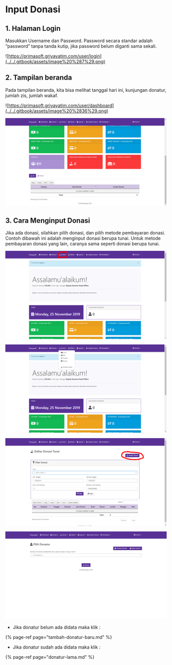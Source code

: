 # Input Donasi

## 1. Halaman Login 

Masukkan Username dan Password. Password secara standar adalah “password” tanpa tanda kutip, jika password belum diganti sama sekali. 

![https://primasoft.griyayatim.com/user/login](../../.gitbook/assets/image%20%287%29.png)

## 2. Tampilan beranda 

Pada tampilan beranda, kita bisa melihat tanggal hari ini, kunjungan donatur, jumlah zis, jumlah wakaf.

![https://primasoft.griyayatim.com/user/dashboard](../../.gitbook/assets/image%20%2836%29.png)

![](../../.gitbook/assets/image%20%2823%29.png)

## 3. Cara Menginput Donasi

Jika ada donasi, silahkan pilih donasi, dan pilih metode pembayaran donasi. Contoh dibawah ini adalah menginput donasi berupa tunai.  Untuk metode pembayaran donasi yang lain, caranya sama seperti donasi berupa tunai. 

![pilih donasi](../../.gitbook/assets/image%20%2830%29.png)

![pilih metode pembayaran](../../.gitbook/assets/image%20%2829%29.png)

![pilih input donasi](../../.gitbook/assets/image%20%2821%29.png)

![untuk selanjutnya silahkan klik page dibawah](../../.gitbook/assets/image%20%2819%29.png)

* Jika donatur belum ada didata maka klik :

{% page-ref page="tambah-donatur-baru.md" %}

* Jika donatur sudah ada didata maka klik :

{% page-ref page="donatur-lama.md" %}






